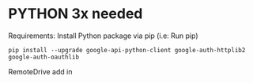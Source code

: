 # PYTHON 3x needed
Requirements:
Install Python package via pip (i.e: Run pip)
```
pip install --upgrade google-api-python-client google-auth-httplib2 google-auth-oauthlib
```
RemoteDrive add in
